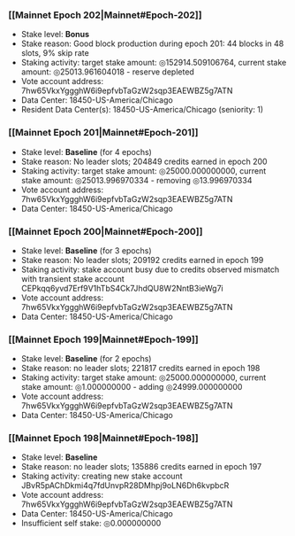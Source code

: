 ### [[Mainnet Epoch 202|Mainnet#Epoch-202]]
* Stake level: **Bonus**
* Stake reason: Good block production during epoch 201: 44 blocks in 48 slots, 9% skip rate
* Staking activity: target stake amount: ◎152914.509106764, current stake amount: ◎25013.961604018 - reserve depleted
* Vote account address: 7hw65VkxYggghW6i9epfvbTaGzW2sqp3EAEWBZ5g7ATN
* Data Center: 18450-US-America/Chicago
* Resident Data Center(s): 18450-US-America/Chicago (seniority: 1)
### [[Mainnet Epoch 201|Mainnet#Epoch-201]]
* Stake level: **Baseline** (for 4 epochs)
* Stake reason: No leader slots; 204849 credits earned in epoch 200
* Staking activity: target stake amount: ◎25000.000000000, current stake amount: ◎25013.996970334 - removing ◎13.996970334
* Vote account address: 7hw65VkxYggghW6i9epfvbTaGzW2sqp3EAEWBZ5g7ATN
* Data Center: 18450-US-America/Chicago
### [[Mainnet Epoch 200|Mainnet#Epoch-200]]
* Stake level: **Baseline** (for 3 epochs)
* Stake reason: No leader slots; 209192 credits earned in epoch 199
* Staking activity: stake account busy due to credits observed mismatch with transient stake account CEPkqq6yvd7Erf9V1hTbS4Ck7JhdQU8W2NntB3ieWg7i
* Vote account address: 7hw65VkxYggghW6i9epfvbTaGzW2sqp3EAEWBZ5g7ATN
* Data Center: 18450-US-America/Chicago
### [[Mainnet Epoch 199|Mainnet#Epoch-199]]
* Stake level: **Baseline** (for 2 epochs)
* Stake reason: no leader slots; 221817 credits earned in epoch 198
* Staking activity: target stake amount: ◎25000.000000000, current stake amount: ◎1.000000000 - adding ◎24999.000000000
* Vote account address: 7hw65VkxYggghW6i9epfvbTaGzW2sqp3EAEWBZ5g7ATN
* Data Center: 18450-US-America/Chicago
### [[Mainnet Epoch 198|Mainnet#Epoch-198]]
* Stake level: **Baseline**
* Stake reason: no leader slots; 135886 credits earned in epoch 197
* Staking activity: creating new stake account JBvR5pAChDkmi4q7fdUnvpR28DMhpj9oLN6Dh6kvpbcR
* Vote account address: 7hw65VkxYggghW6i9epfvbTaGzW2sqp3EAEWBZ5g7ATN
* Data Center: 18450-US-America/Chicago
* Insufficient self stake: ◎0.000000000